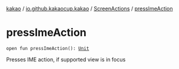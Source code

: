 [kakao](../../index.md) / [io.github.kakaocup.kakao](../index.md) / [ScreenActions](index.md) / [pressImeAction](.)

# pressImeAction

`open fun pressImeAction(): `[`Unit`](https://kotlinlang.org/api/latest/jvm/stdlib/kotlin/-unit/index.html)

Presses IME action, if supported view is in focus

